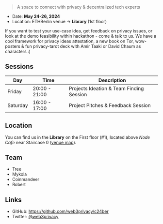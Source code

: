 > A space to connect with privacy & decentralized tech experts

* Date: **May 24-26, 2024**
* Location: ETHBerlin venue → **Library** (1st floor)

If you want to test your use-case idea, get feedback on privacy issues, or look at the demo feasibility within hackathon - come & talk to us. We have a cool framework for privacy ideas attestation, a new book on Tor, wow-posters & fun privacy-tarot deck with Amir Taaki or David Chaum as characters :)

## Sessions

| Day | Time | Description |
| --- | --- | --- |
| Friday | 20:00 - 21:00 | Projects Ideation & Team Finding Session |
| Saturday | 16:00 - 17:00 | Project Pitches & Feedback Session |

## Location

You can find us in the **Library** on the First floor (#1), located above *Node Cafe* near Staircase 0 ([venue map](https://ethberlin.org/venue/)).

## Team

* Tree
* Mykola
* Coinmandeer
* Robert

## Links

* GitHub: https://github.com/web3privacy/c24ber
* Twitter: [@web3privacy](https://twitter.com/web3privacy)
